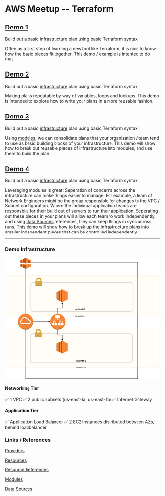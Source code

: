 # AWS Meetup -- Terraform

## [Demo 1](https://github.com/nllarson/aws-terraform-example/tree/demo1)
Build out a basic [infrastructure](#DemoInfrastructure) plan using basic Terraform syntax. 

Often as a first step of learning a new tool like Terraform, it is nice to know how the basic pieces fit together.  This demo / example is intented to do that.

## [Demo 2](https://github.com/nllarson/aws-terraform-example/tree/demo2)
Build out a basic [infrastructure](#DemoInfrastructure) plan using basic Terraform syntax. 

Making plans repeatable by way of variables, loops and lookups.  This demo is intended to explore how to write your plans in a more reusable fashion.

## [Demo 3](https://github.com/nllarson/aws-terraform-example/tree/demo3)
Build out a basic [infrastructure](#DemoInfrastructure) plan using basic Terraform syntax. 

Using [modules](https://www.terraform.io/docs/configuration/modules.html), we can consolidate plans that your organization / team tend to use as basic building blocks of your infrastructure.  This demo will show how to break out reusable pieces of infrastructure into modules, and use them to build the plan.

## [Demo 4](https://github.com/nllarson/aws-terraform-example/tree/demo4)
Build out a basic [infrastructure](#DemoInfrastructure) plan using basic Terraform syntax. 

Leveraging modules is great!  Seperation of concerns across the infrastructure can make things easier to manage.  For example, a team of Network Engineers might be the group responsible for changes to the VPC / Subnet configuration.  Where the individual application teams are responsbile for their build out of servers to run their application.  Seperating out these pieces in your plans will allow each team to work independently, and using [Data Sources](https://www.terraform.io/docs/configuration/data-sources.html) references, they can keep things in sync across runs.  This demo will show how to break up the infrastructure plans into smaller independent pieces that can be controlled independently.

----

### Demo Infrastructure
![demo infrastructure](static/demoArchitecture.png "Demo Infrastructure")

#### Networking Tier
 :white_check_mark: 1 VPC
 :white_check_mark: 2 public subnets (us-east-1a, us-east-1b)
 :white_check_mark: Internet Gateway

#### Application Tier
 :white_check_mark: Application Load Balancer
 :white_check_mark: 2 EC2 Instances distributed between AZs, behind loadbalancer

### Links / References
[Providers](https://www.terraform.io/docs/configuration/providers.html)

[Resources](https://www.terraform.io/docs/configuration/resources.html)

[Resource References](https://www.terraform.io/docs/configuration/interpolation.html#attributes-of-other-resources)

[Modules](https://www.terraform.io/docs/configuration/modules.html)

[Data Sources](https://www.terraform.io/docs/configuration/data-sources.html)

